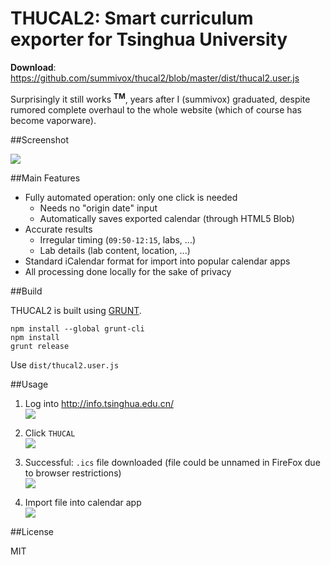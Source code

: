 # THUCAL2: Smart curriculum exporter for Tsinghua University

**Download**: https://github.com/summivox/thucal2/blob/master/dist/thucal2.user.js

Surprisingly it still works <sup><b>TM</b></sup>, years after I (summivox) graduated, despite rumored complete overhaul to the whole website (which of course has become vaporware).

##Screenshot

![][result]

##Main Features

* Fully automated operation: only one click is needed
    * Needs no "origin date" input
    * Automatically saves exported calendar (through HTML5 Blob)
* Accurate results
    * Irregular timing (`09:50-12:15`, labs, ...)
    * Lab details (lab content, location, ...)
* Standard iCalendar format for import into popular calendar apps
* All processing done locally for the sake of privacy

##Build

THUCAL2 is built using [GRUNT](http://gruntjs.com).

```
npm install --global grunt-cli
npm install
grunt release
```

Use `dist/thucal2.user.js`

##Usage

1. Log into http://info.tsinghua.edu.cn/  
   ![][step1-1]  

2. Click `THUCAL`  
   ![][step2-1]  

3. Successful: `.ics` file downloaded (file could be unnamed in FireFox due to browser restrictions)  
   ![][step3-1]  

4. Import file into calendar app  
   ![][step4-1]  

##License

MIT

[step1-1]: http://i.imgur.com/iycvWRo.png
[step2-1]: http://i.imgur.com/1SNBYd7.png
[step3-1]: http://i.imgur.com/IhH4vu0.png
[step4-1]: http://i.imgur.com/6oMMJqy.png
[result]:  http://i.imgur.com/96uOClz.png
